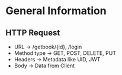 # General Information

## HTTP Request
* URL         ->  /getbook/{id}, /login
* Method type ->  GET, POST, DELETE, PUT  
* Headers     ->  Metadata like UID, JWT
* Body        ->  Data from Client

